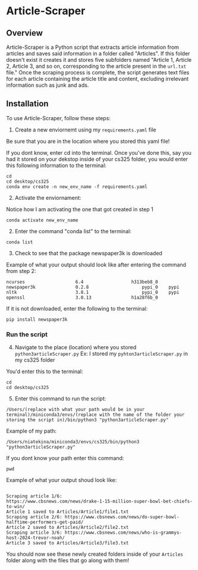 # Article-Scraper

## Overview

Article-Scraper is a Python script that extracts article information from articles and saves 
said information in a folder called "Articles". If this folder doesn't exist it creates it and 
stores five subfolders named "Article 1, Article 2, Article 3, and so on, corresponding to the 
article present in the `url.txt` file." Once the scraping process is complete, the script generates 
text files for each article containing the article title and content, excluding irrelevant information 
such as junk and ads. 

## Installation

To use Article-Scraper, follow these steps:

1. Create a new enviornemt using my `requirements.yaml` file

Be sure that you are in the location where you stored this yaml file! 

If you dont know, enter cd into the terminal. Once you've done this, say you had it stored on your dekstop inside of your 
cs325 folder, you would enter this following information to the terminal:

```
cd
cd desktop/cs325
conda env create -n new_env_name -f requirements.yaml

```
2. Activate the enviornament:

Notice how I am activating the one that got created in step 1

```
conda activate new_env_name 

```

2. Enter the command "conda list" to the terminal:
 
```
conda list

```

3. Check to see that the package newspaper3k is downloaded 

Example of what your output should look like after entering the command from step 2:

```
ncurses                   6.4                  h313beb8_0  
newspaper3k               0.2.8                    pypi_0    pypi
nltk                      3.8.1                    pypi_0    pypi
openssl                   3.0.13               h1a28f6b_0  

```
If it is not downloaded, enter the following to the terminal:

```
pip install newspaper3k

```

### Run the script

4. Navigate to the place (location) where you stored `python3articleScraper.py`
Ex: I stored my `pyhton3articleScraper.py` in my cs325 folder

You'd enter this to the terminal:

```
cd 
cd desktop/cs325

```
5. Enter this command to run the script:

```
/Users/(replace with what your path would be in your terminal)/miniconda3/envs/(replace with the name of the folder your storing the script in)/bin/python3 "python3articleScraper.py"

```
Example of my path:

```
/Users/niatekina/miniconda3/envs/cs325/bin/python3 "python3articleScraper.py"

```
If you dont know your path enter this command:

```
pwd

```

Example of what your output shoud look like:

```

Scraping article 1/6: 
https://www.cbsnews.com/news/drake-1-15-million-super-bowl-bet-chiefs-to-win/
Article 1 saved to Articles/Article1/file1.txt
Scraping article 2/6: https://www.cbsnews.com/news/do-super-bowl-halftime-performers-get-paid/
Article 2 saved to Articles/Article2/file2.txt
Scraping article 3/6: https://www.cbsnews.com/news/who-is-grammys-host-2024-trevor-noah/
Article 3 saved to Articles/Article3/file3.txt

```

You should now see these newly created folders inside of your `Articles` folder along with the files that go along with 
them! 
